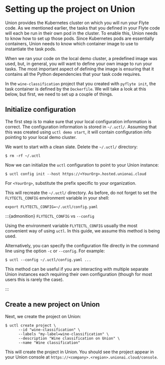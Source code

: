 # Setting up the project on Union

Union provides the Kubernetes cluster on which you will run your Flyte code.
As we mentioned earlier, the tasks that you defined in your Flyte code will each be run in their own pod in the cluster.
To enable this, Union needs to know how to set up those pods.
Since Kubernetes pods are essentially containers, Union needs to know which container image to use to instantiate the task pods.

When we ran your code on the local demo cluster, a predefined image was used, but, in general, you will want to define your own image to run your tasks.
The most important aspect of defining the image is ensuring that it contains all the Python dependencies that your task code requires.

In the `wine-classification` project that you created with `pyflyte init`, the task container is defined by the `Dockerfile`.
We will take a look at this below, but first, we need to set up a couple of things.

## Initialize configuration

The first step is to make sure that your local configuration information is correct.
The configuration information is stored in `~/.uctl/`.
Assuming that this was created using `uctl demo start`, it will contain configuration info pointing to your local demo cluster.

We want to start with a clean slate.
Delete the `~/.uctl/` directory:

```{code-block} shell
$ rm -rf ~/.uctl
```

Now we can initialize the `uctl` configuration to point to your Union instance:

```{code-block} shell
$ uctl config init --host https://<YourOrg>.hosted.unionai.cloud
```

For `<YourOrg>`, substitute the prefix specific to your organization.

This will recreate the `~/.uctl/` directory.
As before, do not forget to set the `FLYTECTL_CONFIG` environment variable in your shell:

```{code-block} shell
export FLYTECTL_CONFIG=~/.uctl/config.yaml
```

:::{admonition} `FLYTECTL_CONFIG` vs `--config`

Using the environment variable `FLYTECTL_CONFIG` usually the most convenient way of using `uctl`.
In this guide, we assume this method is being used.

Alternatively, you can specify the configuration file directly in the command line using the option `-c` or `--config`. For example:

`$ uctl --config ~/.uctl/config.yaml ...`

This method can be useful if you are interacting with multiple separate Union instances each requiring their own configuration (though for most users this is rarely the case).

:::

## Create a new project on Union

Next, we create the project on Union:

```{code-block} shell
$ uctl create project \
      --id "wine-classification" \
      --labels "my-label=wine-classification" \
      --description "Wine classification on Union" \
      --name "Wine classification"
```

This will create the project in Union.
You should see the project appear in your Union console at `https://<company>.<region>.unionai.cloud/console`.
